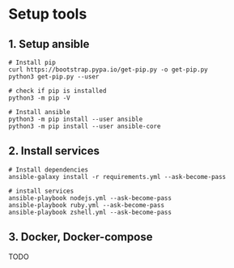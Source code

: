 # Setup tools
## 1. Setup ansible
```shell
# Install pip
curl https://bootstrap.pypa.io/get-pip.py -o get-pip.py
python3 get-pip.py --user

# check if pip is installed
python3 -m pip -V

# Install ansible
python3 -m pip install --user ansible
python3 -m pip install --user ansible-core
```
## 2. Install services
```shell
# Install dependencies
ansible-galaxy install -r requirements.yml --ask-become-pass

# install services
ansible-playbook nodejs.yml --ask-become-pass
ansible-playbook ruby.yml --ask-become-pass
ansible-playbook zshell.yml --ask-become-pass
```
## 3. Docker, Docker-compose
TODO
